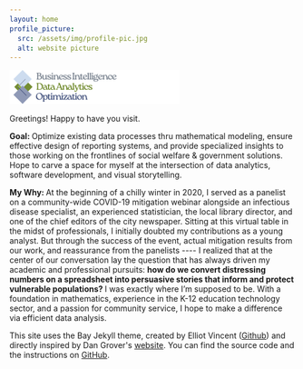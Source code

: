 ```yaml
---
layout: home
profile_picture:
  src: /assets/img/profile-pic.jpg
  alt: website picture
---
```

![skills](/assets/img/intersection.png)
<p>
  Greetings! Happy to have you visit.
</p>

<p>
 <b> Goal: </b> Optimize existing data processes thru mathematical modeling, ensure effective design of reporting systems, and provide specialized insights to those working on the frontlines of social welfare & government solutions. Hope to carve a space for myself at the intersection of data analytics, software development, and visual storytelling.
</p>

<p>
  <b> My Why: </b>
  At the beginning of a chilly winter in 2020, I served as a panelist on a community-wide COVID-19 mitigation webinar alongside an infectious disease specialist, an experienced statistician, the local library director, and one of the chief editors of the city newspaper. Sitting at this virtual table in the midst of professionals, I initially doubted my contributions as a young analyst. But through the success of the event, actual mitigation results from our work, and reassurance from the panelists ---- I realized that at the center of our conversation lay the question that has always driven my academic and professional pursuits: <b> how do we convert distressing numbers on a spreadsheet into persuasive stories that inform and protect vulnerable populations? </b> I was exactly where I’m supposed to be. With a foundation in mathematics, experience in the K-12 education technology sector, and a passion for community service, I hope to make a difference via efficient data analysis. 
</p>


<p>
This site uses the Bay Jekyll theme, created by Elliot Vincent (<a href="https://eliottvincent.github.io/bay/">Github</a>) and directly inspired by Dan Grover's <a href="http://dangrover.com">website</a>. You can find the source code and the instructions on <a href="https://github.com/eliottvincent/bay">GitHub</a>.
</p>
